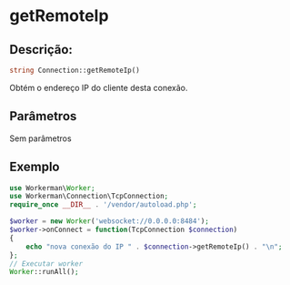 # getRemoteIp
## Descrição:
```php
string Connection::getRemoteIp()
```

Obtém o endereço IP do cliente desta conexão.

## Parâmetros

Sem parâmetros

## Exemplo

```php
use Workerman\Worker;
use Workerman\Connection\TcpConnection;
require_once __DIR__ . '/vendor/autoload.php';

$worker = new Worker('websocket://0.0.0.0:8484');
$worker->onConnect = function(TcpConnection $connection)
{
    echo "nova conexão do IP " . $connection->getRemoteIp() . "\n";
};
// Executar worker
Worker::runAll();
```
